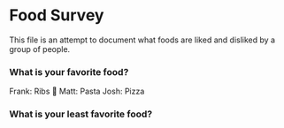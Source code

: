 # Food Survey

This file is an attempt to document what foods are liked and disliked by a group of people.

### What is your favorite food?
Frank: Ribs :meat_on_bone:
Matt: Pasta
Josh: Pizza
### What is your least favorite food?
